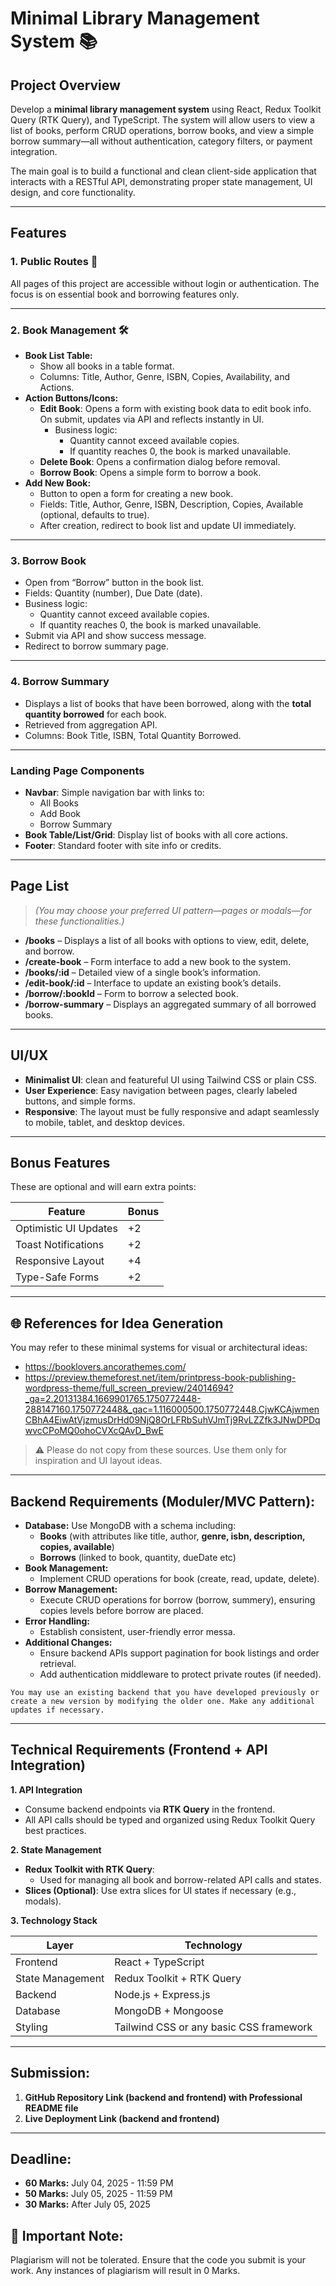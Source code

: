 # Minimal Library Management System 📚

## **Project Overview**

Develop a **minimal library management system** using React, Redux Toolkit Query (RTK Query), and TypeScript. The system will allow users to view a list of books, perform CRUD operations, borrow books, and view a simple borrow summary—all without authentication, category filters, or payment integration.

The main goal is to build a functional and clean client-side application that interacts with a RESTful API, demonstrating proper state management, UI design, and core functionality.

---

## **Features**

### **1. Public Routes 🚀**

All pages of this project are accessible without login or authentication. The focus is on essential book and borrowing features only.

---

### **2. Book Management 🛠️**

- **Book List Table:**
    - Show all books in a table format.
    - Columns: Title, Author, Genre, ISBN, Copies, Availability, and Actions.
- **Action Buttons/Icons:**
    - **Edit Book**: Opens a form with existing book data to edit book info. On submit, updates via API and reflects instantly in UI.
        - Business logic:
            - Quantity cannot exceed available copies.
            - If quantity reaches 0, the book is marked unavailable.
    - **Delete Book**: Opens a confirmation dialog before removal.
    - **Borrow Book**: Opens a simple form to borrow a book.
- **Add New Book:**
    - Button to open a form for creating a new book.
    - Fields: Title, Author, Genre, ISBN, Description, Copies, Available (optional, defaults to true).
    - After creation, redirect to book list and update UI immediately.

---

### **3. Borrow Book**

- Open from “Borrow” button in the book list.
- Fields: Quantity (number), Due Date (date).
- Business logic:
    - Quantity cannot exceed available copies.
    - If quantity reaches 0, the book is marked unavailable.
- Submit via API and show success message.
- Redirect to borrow summary page.

---

### **4. Borrow Summary**

- Displays a list of books that have been borrowed, along with the **total quantity borrowed** for each book.
- Retrieved from aggregation API.
- Columns: Book Title, ISBN, Total Quantity Borrowed.

---

### **Landing Page Components**

- **Navbar**: Simple navigation bar with links to:
    - All Books
    - Add Book
    - Borrow Summary
- **Book Table/List/Grid**: Display list of books with all core actions.
- **Footer**: Standard footer with site info or credits.

---

## **Page List**

> *(You may choose your preferred UI pattern—pages or modals—for these functionalities.)*
> 
- **/books** – Displays a list of all books with options to view, edit, delete, and borrow.
- **/create-book** – Form interface to add a new book to the system.
- **/books/:id** – Detailed view of a single book’s information.
- **/edit-book/:id** – Interface to update an existing book’s details.
- **/borrow/:bookId** – Form to borrow a selected book.
- **/borrow-summary** – Displays an aggregated summary of all borrowed books.

---

## **UI/UX**

- **Minimalist UI**: clean and featureful UI using Tailwind CSS or plain CSS.
- **User Experience**: Easy navigation between pages, clearly labeled buttons, and simple forms.
- **Responsive**: The layout must be fully responsive and adapt seamlessly to mobile, tablet, and desktop devices.

---

## **Bonus Features**

These are optional and will earn extra points:

| **Feature** | **Bonus** |
| --- | --- |
| Optimistic UI Updates | +2 |
| Toast Notifications | +2 |
| Responsive Layout | +4 |
| Type-Safe Forms | +2 |

---

## **🌐 References for Idea Generation**

You may refer to these minimal systems for visual or architectural ideas:

- https://booklovers.ancorathemes.com/
- https://preview.themeforest.net/item/printpress-book-publishing-wordpress-theme/full_screen_preview/24014694?_ga=2.20131384.1669901765.1750772448-288147160.1750772448&_gac=1.116000500.1750772448.CjwKCAjwmenCBhA4EiwAtVjzmusDrHd09NjQ8OrLFRbSuhVJmTj9RvLZZfk3JNwDPDqwvcCPoMQ0ohoCVXcQAvD_BwE

> ⚠️ Please do not copy from these sources. Use them only for inspiration and UI layout ideas.
> 

---

## **Backend Requirements (Moduler/MVC Pattern):**

- **Database:** Use MongoDB with a schema including:
    - **Books** (with attributes like title, author, **genre, isbn, description, copies, available**)
    - **Borrows** (linked to book, quantity, dueDate etc)
- **Book Management:**
    - Implement CRUD operations for book (create, read, update, delete).
- **Borrow Management:**
    - Execute CRUD operations for borrow (borrow, summery), ensuring copies levels before borrow are placed.
- **Error Handling:**
    - Establish consistent, user-friendly error messa.
- **Additional Changes:**
    - Ensure backend APIs support pagination for book listings and order retrieval.
    - Add authentication middleware to protect private routes (if needed).

`You may use an existing backend that you have developed previously or create a new version by modifying the older one. Make any additional updates if necessary.`

---

## **Technical Requirements (Frontend + API Integration)**

**1. API Integration**

- Consume backend endpoints via **RTK Query** in the frontend.
- All API calls should be typed and organized using Redux Toolkit Query best practices.

**2. State Management**

- **Redux Toolkit with RTK Query**:
    - Used for managing all book and borrow-related API calls and states.
- **Slices (Optional)**: Use extra slices for UI states if necessary (e.g., modals).

**3. Technology Stack**

| **Layer** | **Technology** |
| --- | --- |
| Frontend | React + TypeScript |
| State Management | Redux Toolkit + RTK Query |
| Backend | Node.js + Express.js |
| Database | MongoDB + Mongoose |
| Styling | Tailwind CSS or any basic CSS framework |

---

## **Submission:**

1. **GitHub Repository Link (backend and frontend) with Professional README file** 
2. **Live Deployment Link (backend and frontend)**

---

## **Deadline:**

- **60 Marks:** July 04, 2025 - 11:59 PM
- **50 Marks:** July 05, 2025 - 11:59 PM
- **30 Marks:** After July 05, 2025

## 🚫 **Important Note:**

Plagiarism will not be tolerated. Ensure that the code you submit is your work. Any instances of plagiarism will result in 0 Marks.
